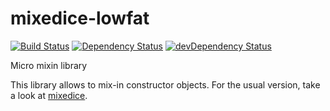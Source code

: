 mixedice-lowfat
===============
[![Build Status](https://travis-ci.org/freezedev/mixedice-lowfat.png?branch=master)](https://travis-ci.org/freezedev/mixedice-lowfat)
[![Dependency Status](https://david-dm.org/freezedev/mixedice-lowfat.png)](https://david-dm.org/freezedev/mixedice-lowfat)
[![devDependency Status](https://david-dm.org/freezedev/mixedice-lowfat/dev-status.png)](https://david-dm.org/freezedev/mixedice-lowfat#info=devDependencies)

Micro mixin library

This library allows to mix-in constructor objects. For the usual version, take a look at [mixedice](https://github.com/freezedev/mixedice).
